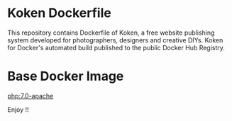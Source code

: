 Koken Dockerfile
=============

This repository contains Dockerfile of Koken, a free website publishing system developed for photographers, designers and creative DIYs.
Koken for Docker's automated build published to the public Docker Hub Registry.

# Base Docker Image
[php:7.0-apache](https://hub.docker.com/_/php/)

Enjoy !!    
